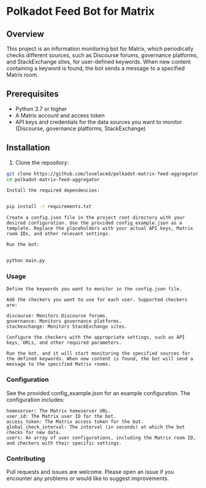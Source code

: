 # Polkadot Feed Bot for Matrix

## Overview

This project is an information monitoring bot for Matrix, which periodically checks different sources, such as Discourse forums, governance platforms, and StackExchange sites, for user-defined keywords. When new content containing a keyword is found, the bot sends a message to a specified Matrix room.

## Prerequisites

- Python 3.7 or higher
- A Matrix account and access token
- API keys and credentials for the data sources you want to monitor (Discourse, governance platforms, StackExchange)

## Installation

1. Clone the repository:

```bash
git clone https://github.com/lovelaced/polkadot-matrix-feed-aggregator.git
cd polkadot-matrix-feed-aggregator
```

    Install the required dependencies:

```bash

pip install -r requirements.txt
```

    Create a config.json file in the project root directory with your desired configuration. Use the provided config_example.json as a template. Replace the placeholders with your actual API keys, Matrix room IDs, and other relevant settings.

    Run the bot:

```bash

python main.py
```

### Usage

    Define the keywords you want to monitor in the config.json file.

    Add the checkers you want to use for each user. Supported checkers are:

    discourse: Monitors Discourse forums.
    governance: Monitors governance platforms.
    stackexchange: Monitors StackExchange sites.

    Configure the checkers with the appropriate settings, such as API keys, URLs, and other required parameters.

    Run the bot, and it will start monitoring the specified sources for the defined keywords. When new content is found, the bot will send a message to the specified Matrix rooms.

### Configuration

See the provided config_example.json for an example configuration. The configuration includes:

    homeserver: The Matrix homeserver URL.
    user_id: The Matrix user ID for the bot.
    access_token: The Matrix access token for the bot.
    global_check_interval: The interval (in seconds) at which the bot checks for new data.
    users: An array of user configurations, including the Matrix room ID, and checkers with their specific settings.

### Contributing

Pull requests and issues are welcome. Please open an issue if you encounter any problems or would like to suggest improvements.
